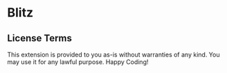 # Blitz
## License Terms
This extension is provided to you as-is without warranties of any kind. You may use it for any lawful purpose. Happy Coding!